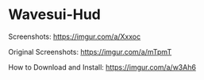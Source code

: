 # Wavesui-Hud

Screenshots: https://imgur.com/a/Xxxoc

Original Screenshots: https://imgur.com/a/mTpmT

How to Download and Install: https://imgur.com/a/w3Ah6
